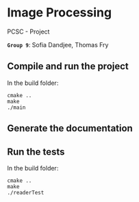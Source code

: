# Image Processing
PCSC - Project

**`Group 9`**: Sofia Dandjee, Thomas Fry


## Compile and run the project

In the build folder:
~~~~shell
cmake ..
make
./main
~~~~

## Generate the documentation

## Run the tests
In the build folder:
~~~~shell
cmake ..
make
./readerTest
~~~~


